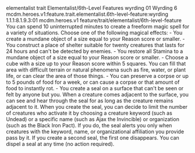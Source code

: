 <ability>
  <metadata>
    <class>elementalist</class>
    <feature_type>trait</feature_type>
    <file_dpath>Elementalist/6th-Level Features</file_dpath>
    <item_id>wyrding</item_id>
    <item_index>01</item_index>
    <item_name>Wyrding</item_name>
    <level>6</level>
    <scc>mcdm.heroes.v1:feature.trait.elementalist.6th-level-feature:wyrding</scc>
    <scdc>1.1.1:8.1.9.3:01</scdc>
    <source>mcdm.heroes.v1</source>
    <type>feature/trait/elementalist/6th-level-feature</type>
  </metadata>
  <effects>
    <effect type="mundane">You can spend 10 uninterrupted minutes to create a freeform magic spell for a variety of situations. Choose one of the following magical effects:
- You create a mundane object of a size equal to your Reason score or smaller.
- You construct a place of shelter suitable for twenty creatures that lasts for 24 hours and can&apos;t be detected by enemies.
- You restore all Stamina to a mundane object of a size equal to your Reason score or smaller.
- Choose a cube with a size up to your Reason score within 5 squares. You can fill that area with difficult terrain or natural phenomena such as fire, water, or plant life, or can clear the area of those things.
- You can preserve a corpse or up to 5 pounds of food for a week, or can cause a corpse or that amount of food to instantly rot.
- You create a seal on a surface that can&apos;t be seen or felt by anyone but you. When a creature comes adjacent to the surface, you can see and hear through the seal for as long as the creature remains adjacent to it. When you create the seal, you can decide to limit the number of creatures who activate it by choosing a creature keyword (such as Undead) or a specific name (such as Ajax the Invincible) or organization (such as the Black Iron Pact). If you do, the seal alerts you only when creatures with the keyword, name, or organizational affiliation you provide pass by it. If you create a second seal, the first one disappears. You can dispel a seal at any time (no action required).</effect>
  </effects>
</ability>
